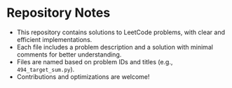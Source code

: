 
# Repository Notes

- This repository contains solutions to LeetCode problems, with clear and efficient implementations.  
- Each file includes a problem description and a solution with minimal comments for better understanding.  
- Files are named based on problem IDs and titles (e.g., `494_target_sum.py`).  
- Contributions and optimizations are welcome!  

